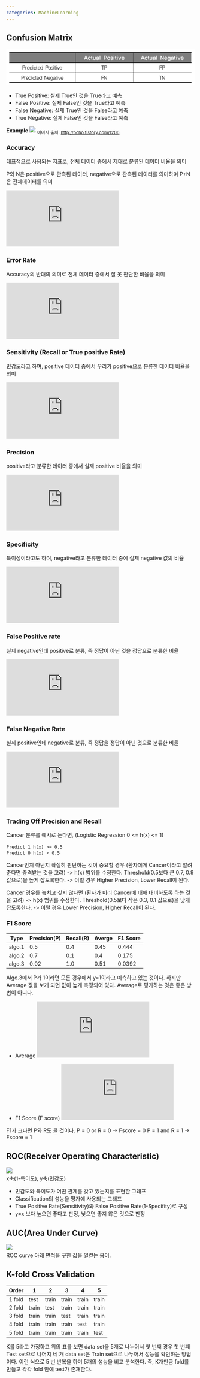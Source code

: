 ```yaml
---
categories: MachineLearning
---
```

## Confusion Matrix
![confusion matrix](/assets/images/confusion_matrix.PNG)
- True Positive: 실제 True인 것을 True라고 예측
- False Positive: 실제 False인 것을 True라고 예측
- False Negative: 실제 True인 것을 False라고 예측
- True Negative: 실제 False인 것을 False라고 예측

**Example**
![](https://t1.daumcdn.net/cfile/tistory/99EFFA3359E629C82B)
<sub>이미지 출처: <http://bcho.tistory.com/1206></sub>

### Accuracy
대표적으로 사용되는 지표로, 전체 데이터 중에서 제대로 분류된 데이터 비율을 의미

P와 N은 positive으로 관측된 데이터, negative으로 관측된 데이터를 의미하며 P+N은 전체데이터를 의미

![](https://latex.codecogs.com/gif.latex?ACC%20%3D%20%5Cfrac%7B%28TP&plus;TN%29%7D%7BP%20&plus;%20N%7D)

### Error Rate
Accuracy의 반대의 의미로 전체 데이터 중에서 잘 못 판단한 비율을 의미

![](https://latex.codecogs.com/gif.latex?ERR%20%3D%20%5Cfrac%7B%28FP&plus;FN%29%7D%7BP%20&plus;%20N%7D)

### Sensitivity (Recall or True positive Rate)
민감도라고 하며, positive 데이터 중에서 우리가 positive으로 분류한 데이터 비율을 의미

![](https://latex.codecogs.com/gif.latex?Recall%20%3D%20%5Cfrac%7BTP%7D%7BTP%20&plus;%20FN%7D)

### Precision
positive라고 분류한 데이터 중에서 실제 positive 비율을 의미

![](https://latex.codecogs.com/gif.latex?Precision%20%3D%20%5Cfrac%7BTP%7D%7BTP%20&plus;%20FP%7D)

### Specificity
특이성이라고도 하며, negative라고 분류한 데이터 중에 실제 negative 값의 비율

![](https://latex.codecogs.com/gif.latex?Specificity%20%3D%20%5Cfrac%7BTN%7D%7BTN%20&plus;%20FP%7D)

### False Positive rate
실제 negative인데 positive로 분류, 즉 정답이 아닌 것을 정답으로 분류한 비율

![](https://latex.codecogs.com/gif.latex?FPR%20%3D%20%5Cfrac%7BFP%7D%7BFP%20&plus;%20TN%7D)

### False Negative Rate
실제 positive인데 negative로 분류, 즉 정답을 정답이 아닌 것으로 분류한 비율

![](https://latex.codecogs.com/gif.latex?FNR%20%3D%20%5Cfrac%7BFN%7D%7BFN%20&plus;%20TP%7D)

### Trading Off Precision and Recall
Cancer 분류를 예시로 든다면, (Logistic Regression 0 <= h(x) <= 1)
```
Predict 1 h(x) >= 0.5
Predict 0 h(x) < 0.5
```
Cancer인지 아닌지 확실히 판단하는 것이 중요할 경우 (환자에게 Cancer이라고 알려준다면 충격받는 것을 고려)
-> h(x) 범위를 수정한다. Threshold(0.5보다 큰 0.7, 0.9 값으로)을 높게 잡도록한다.
-> 이럴 경우 Higher Precision, Lower Recall이 된다.

Cancer 경우를 놓치고 싶지 않다면 (환자가 미리 Cancer에 대해 대비하도록 하는 것을 고려)
-> h(x) 범위를 수정한다. Threshold(0.5보다 작은 0.3, 0.1 값으로)을 낮게 잡도록한다.
-> 이럴 경우 Lower Precision, Higher Recall이 된다.


### F1 Score

| Type | Precision(P) | Recall(R) | Averge | F1 Score |
|---|----|----|----|----|
|algo.1 | 0.5 | 0.4 | 0.45 | 0.444 |
|algo.2 | 0.7 | 0.1 | 0.4 | 0.175 |
|algo.3 | 0.02 | 1.0 | 0.51 | 0.0392 |

Algo.3에서 P가 1이라면 모든 경우에서 y=1이라고 예측하고 있는 것이다.
하지만 Average 값을 보게 되면 값이 높게 측정되어 있다.
Average로 평가하는 것은 좋은 방법이 아니다.

- Average
![](https://latex.codecogs.com/gif.latex?%5Cfrac%7BP&plus;R%7D%7B2%7D)

- F1 Score (F score)
![](https://latex.codecogs.com/gif.latex?2%20*%20%5Cfrac%7BPR%7D%7BP&plus;R%7D)

F1가 크다면 P와 R도 클 것이다.
P = 0 or R = 0 -> Fscore = 0
P = 1 and R = 1 -> Fscore = 1


## ROC(Receiver Operating Characteristic)

![](https://github.com/thisisiron/blogger/blob/master/images/ROC.png)  
x축(1-특이도), y축(민감도)
- 민감도와 특이도가 어떤 관계를 갖고 있는지를 표현한 그래프  
- Classification의 성능을 평가에 사용되는 그래프
- True Positive Rate(Sensitivity)와 False Positive Rate(1-Specifity)로 구성
- y=x 보다 높으면 좋다고 판정, 낮으면 좋지 않은 것으로 판정


## AUC(Area Under Curve)

![](https://github.com/thisisiron/blogger/blob/master/images/AUC.png)  
ROC curve 아래 면적을 구한 값을 일컫는 용어.

## K-fold Cross Validation

Order | 1 | 2 | 3 | 4 | 5
----- | ----- | ----- | ----- | ----- | -----
1 fold | test | train | train | train | train
2 fold | train | test | train | train | train
3 fold | train | train | test | train | train
4 fold | train | train | train | test | train
5 fold | train | train | train | train | test

K를 5라고 가정하고 위의 표를 보면 data set을 5개로 나누어서 첫 번째 경우 첫 번째 Test set으로 나머지 네 개 data set은 Train set으로 나누어서 성능을 확인하는 방법이다. 이런 식으로 5 번 반복을 하며 5개의 성능을 비교 분석한다.
  즉, K개만큼 fold를 만들고 각각 fold 안에 test가 존재한다.
